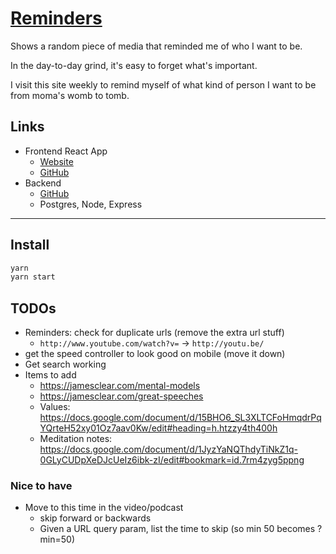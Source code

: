 # [Reminders](https://fullchee-reminders.netlify.app/)

Shows a random piece of media that reminded me of who I want to be.

In the day-to-day grind, it's easy to forget what's important.

I visit this site weekly to remind myself of what kind of person I want to be from moma's womb to tomb.

## Links

- Frontend React App
  - [Website](https://fullchee-reminders.netlify.app/)
  - [GitHub](https://github.com/Fullchee/values-client)
- Backend
  - [GitHub](https://github.com/Fullchee/reminders-backend)
  - Postgres, Node, Express

---

## Install

```bash
yarn
yarn start
```

## TODOs
- Reminders: check for duplicate urls (remove the extra url stuff)
   - `http://www.youtube.com/watch?v=` -> `http://youtu.be/`
- get the speed controller to look good on mobile (move it down)
- Get search working
- Items to add
  - https://jamesclear.com/mental-models
  - https://jamesclear.com/great-speeches
  - Values: https://docs.google.com/document/d/15BHO6_SL3XLTCFoHmqdrPqYQrteH52xy01Oz7aav0Kw/edit#heading=h.htzzy4th400h
  - Meditation notes: https://docs.google.com/document/d/1JyzYaNQThdyTiNkZ1q-0GLyCUDpXeDJcUeIz6ibk-zI/edit#bookmark=id.7rm4zyg5ppng

### Nice to have
- Move to this time in the video/podcast
  - skip forward or backwards
  - Given a URL query param, list the time to skip (so min 50 becomes ?min=50)

